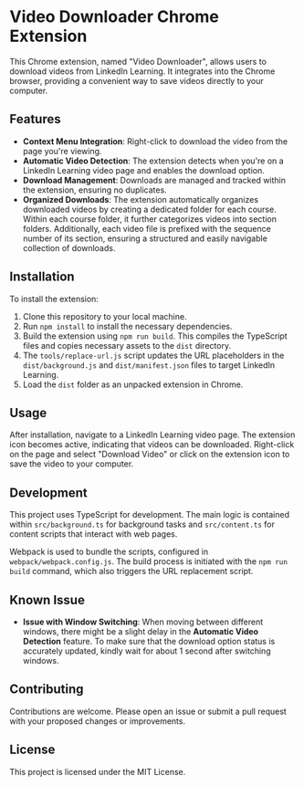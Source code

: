# Video Downloader Chrome Extension

This Chrome extension, named "Video Downloader", allows users to download videos from LinkedIn Learning. It integrates into the Chrome browser, providing a convenient way to save videos directly to your computer.

## Features

- **Context Menu Integration**: Right-click to download the video from the page you're viewing.
- **Automatic Video Detection**: The extension detects when you're on a LinkedIn Learning video page and enables the download option.
- **Download Management**: Downloads are managed and tracked within the extension, ensuring no duplicates.
- **Organized Downloads**: The extension automatically organizes downloaded videos by creating a dedicated folder for each course. Within each course folder, it further categorizes videos into section folders. Additionally, each video file is prefixed with the sequence number of its section, ensuring a structured and easily navigable collection of downloads.

## Installation

To install the extension:

1. Clone this repository to your local machine.
2. Run `npm install` to install the necessary dependencies.
3. Build the extension using `npm run build`. This compiles the TypeScript files and copies necessary assets to the `dist` directory.
4. The `tools/replace-url.js` script updates the URL placeholders in the `dist/background.js` and `dist/manifest.json` files to target LinkedIn Learning.
5. Load the `dist` folder as an unpacked extension in Chrome.

## Usage

After installation, navigate to a LinkedIn Learning video page. The extension icon becomes active, indicating that videos can be downloaded. Right-click on the page and select "Download Video" or click on the extension icon to save the video to your computer.

## Development

This project uses TypeScript for development. The main logic is contained within `src/background.ts` for background tasks and `src/content.ts` for content scripts that interact with web pages.

Webpack is used to bundle the scripts, configured in `webpack/webpack.config.js`. The build process is initiated with the `npm run build` command, which also triggers the URL replacement script.

## Known Issue

- **Issue with Window Switching**: When moving between different windows, there might be a slight delay in the **Automatic Video Detection** feature. To make sure that the download option status is accurately updated, kindly wait for about 1 second after switching windows.

## Contributing

Contributions are welcome. Please open an issue or submit a pull request with your proposed changes or improvements.

## License

This project is licensed under the MIT License.
